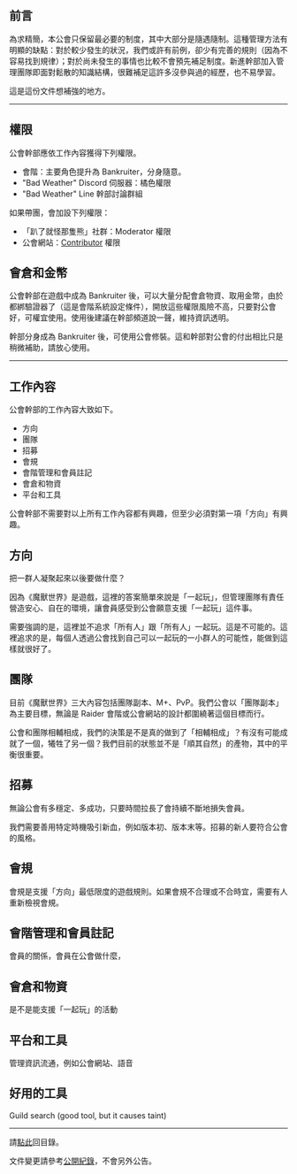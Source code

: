 ## 前言

為求精簡，本公會只保留最必要的制度，其中大部分是隨遇隨制。這種管理方法有明顯的缺點：對於較少發生的狀況，我們或許有前例，卻少有完善的規則（因為不容易找到規律）；對於尚未發生的事情也比較不會預先補足制度。新進幹部加入管理團隊即面對鬆散的知識結構，很難補足這許多沒參與過的經歷，也不易學習。

這是這份文件想補強的地方。

---

## 權限

公會幹部應依工作內容獲得下列權限。

- 會階：主要角色提升為 Bankruiter，分身隨意。
- "Bad Weather" Discord 伺服器：橘色權限
- "Bad Weather" Line 幹部討論群組

如果帶團，會加設下列權限：

- 「趴了就怪那隻熊」社群：Moderator 權限
- 公會網站：[Contributor](https://github.com/dalechou/badweather.tw/graphs/contributors) 權限

## 會倉和金幣

公會幹部在遊戲中成為 Bankruiter 後，可以大量分配會倉物資、取用金幣，由於都綁驗證器了（這是會階系統設定條件），開放這些權限風險不高，只要對公會好，可權宜使用。使用後建議在幹部頻道說一聲，維持資訊透明。

幹部分身成為 Bankruiter 後，可使用公會修裝。這和幹部對公會的付出相比只是稍微補助，請放心使用。

---

## 工作內容

公會幹部的工作內容大致如下。

- 方向
- 團隊
- 招募
- 會規
- 會階管理和會員註記
- 會倉和物資
- 平台和工具

公會幹部不需要對以上所有工作內容都有興趣，但至少必須對第一項「方向」有興趣。

## 方向

把一群人凝聚起來以後要做什麼？

因為《魔獸世界》是遊戲，這裡的答案簡單來說是「一起玩」，但管理團隊有責任營造安心、自在的環境，讓會員感受到公會願意支援「一起玩」這件事。

需要強調的是，這裡並不追求「所有人」跟「所有人」一起玩。這是不可能的。這裡追求的是，每個人透過公會找到自己可以一起玩的一小群人的可能性，能做到這樣就很好了。

## 團隊

目前《魔獸世界》三大內容包括團隊副本、M+、PvP。我們公會以「團隊副本」為主要目標，無論是 Raider 會階或公會網站的設計都圍繞著這個目標而行。

公會和團隊相輔相成，我們的決策是不是真的做到了「相輔相成」？有沒有可能成就了一個，犧牲了另一個？我們目前的狀態並不是「順其自然」的產物，其中的平衡很重要。

## 招募

無論公會有多穩定、多成功，只要時間拉長了會持續不斷地損失會員。

我們需要善用特定時機吸引新血，例如版本初、版本末等。招募的新人要符合公會的風格。

## 會規

會規是支援「方向」最低限度的遊戲規則。如果會規不合理或不合時宜，需要有人重新檢視會規。

## 會階管理和會員註記

會員的關係，會員在公會做什麼，

## 會倉和物資

是不是能支援「一起玩」的活動

## 平台和工具

管理資訊流通，例如公會網站、語音

## 好用的工具

Guild search (good tool, but it causes taint)

---

請[點此](index.html)回目錄。

文件變更請參考[公開紀錄](https://github.com/dalechou/badweather.tw/commits/master/onboarding.md)，不會另外公告。
